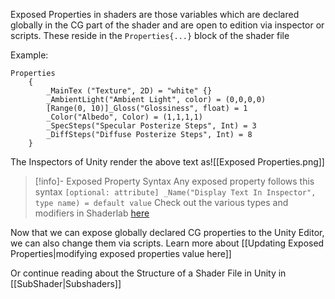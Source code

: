 Exposed Properties in shaders are those variables which are declared globally in the CG part of the shader and are open to edition via inspector or scripts. These reside in the `Properties{...}` block of the shader file

Example:

```hlsl
Properties
    {
		_MainTex ("Texture", 2D) = "white" {}
        _AmbientLight("Ambient Light", color) = (0,0,0,0)
        [Range(0, 10)]_Gloss("Glossiness", float) = 1
        _Color("Albedo", Color) = (1,1,1,1)
        _SpecSteps("Specular Posterize Steps", Int) = 3
        _DiffSteps("Diffuse Posterize Steps", Int) = 8
    }
```

The Inspectors of Unity render the above text as![[Exposed Properties.png]]

>[!info]- Exposed Property Syntax
>Any exposed property follows this syntax
>`[optional: attribute] _Name("Display Text In Inspector", type name) = default value`
>Check out the various types and modifiers in Shaderlab [here](https://docs.unity3d.com/Manual/SL-Properties.html) 

Now that we can expose globally declared CG properties to the Unity Editor, we can also change them via scripts. Learn more about [[Updating Exposed Properties|modifying exposed properties value here]]

Or continue reading about the Structure of a Shader File in Unity in [[SubShader|Subshaders]]